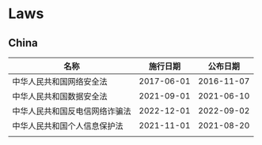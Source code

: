 # Laws

## China

| 名称              | 施行日期       | 公布日期       |
|-----------------|------------|------------|
| 中华人民共和国网络安全法    | 2017-06-01 | 2016-11-07 |
| 中华人民共和国数据安全法    | 2021-09-01 | 2021-06-10 |
| 中华人民共和国反电信网络诈骗法 | 2022-12-01 | 2022-09-02 |
| 中华人民共和国个人信息保护法  | 2021-11-01 | 2021-08-20 |
|                 |            |            |
